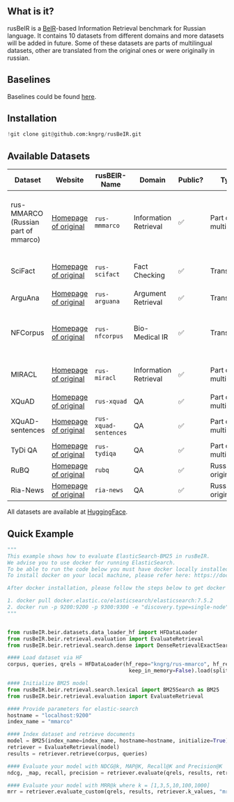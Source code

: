## What is it?

rusBeIR is a [BeIR](https://github.com/beir-cellar/beir)-based Information Retrieval benchmark for Russian language.
It contains 10 datasets from different domains and more datasets will be added in future. Some of these datasets are parts of multilingual datasets, other are translated from the original ones or were originally in russian. 
## Baselines
Baselines could be found [here](https://docs.google.com/document/d/1F1zHZm36eiK_uhiptbDWAOCyXInBaXQ1ZkpZMLx9eEc/edit?usp=sharing](https://docs.google.com/spreadsheets/d/19jUZigy-AolNOOhT0EzNggiRoEcvfqL7HRpq0bwHqXc/edit?usp=sharing)).
## Installation 
``` python
!git clone git@github.com:kngrg/rusBeIR.git
``` 

##  Available Datasets

 Dataset   | Website | rusBEIR-Name | Domain | Public? | Type | Splits | Queries  | Corpus | Download | 
| -------- | -----| ---------| ------- | --------- |----------- | ----------- | ----------- |----------- | ------------------ |
| rus-MMARCO <br> (Russian part of mmarco) | [Homepage of original](https://huggingface.co/datasets/unicamp-dl/mmarco)| ``rus-mmmarco`` | Information Retrieval |✅ | Part of multilingual |``dev``<br>``train``|  ``dev:`` 6,980 <br><br> ``train:`` 502,939   |  8.84M     | [rus-mmarco-google](https://huggingface.co/datasets/kngrg/rus-mmarco-google) <br> <br> [rus-mmarco-helsinki](https://huggingface.co/datasets/kngrg/rus-mmarco-helsinki) |
| SciFact| [Homepage of original](https://github.com/allenai/scifact) | ``rus-scifact``| Fact Checking| ✅ | Translated |``test``<br>``train``|  ``test:`` 300 <br> ``train:`` 800   |  5K    | [rus-scifact](https://huggingface.co/datasets/kngrg/rus-scifact)| 
| ArguAna    | [Homepage of original](http://argumentation.bplaced.net/arguana/data) | ``rus-arguana``| Argument Retrieval| ✅ | Translated |``test`` | 1,406     |  8.67K    |[rus-arguana](https://huggingface.co/datasets/kngrg/rus-arguana)|
| NFCorpus   | [Homepage of original](https://www.cl.uni-heidelberg.de/statnlpgroup/nfcorpus/) | ``rus-nfcorpus`` | Bio-Medical IR | ✅ | Translated |``train``<br>``dev``<br>``test``| ``train:`` 2590 <br> ``dev:`` 324 <br> ``test:``  323     |  3.6K     | [rus-nfcorpus](https://huggingface.co/datasets/kngrg/rus-nfcorpus)|
| MIRACL   | [Homepage of original](https://github.com/project-miracl/miracl) | ``rus-miracl`` | Information Retrieval | ✅ | Part of multilingual |``train``<br>``dev``| ``train:`` 4683 <br>``dev:`` 1252    |   9.54M   | [rus-miracl](https://huggingface.co/datasets/kngrg/rus-miracl)|
| XQuAD   | [Homepage of original](https://github.com/google-deepmind/xquad) | ``rus-xquad`` | QA | ✅ | Part of multilingual |``dev`` | 1190    |  240    | [rus-xquad](https://huggingface.co/datasets/kngrg/rus-xquad)|
| XQuAD-sentences   | [Homepage of original](https://github.com/google-deepmind/xquad) | ``rus-xquad-sentences`` | QA | ✅ | Part of multilingual | ``dev`` | 1190   | 1.2K     | [rus-xquad-sentences](https://huggingface.co/datasets/kngrg/rus-xquad-sentences)|
| TyDi QA   | [Homepage of original](https://github.com/google-research-datasets/tydiqa) | ``rus-tydiqa`` | QA | ✅ | Part of multilingual |``dev``| 1162     |   89K   | [rus-tydiqa](https://huggingface.co/datasets/kngrg/rus-tydiqa)|
| RuBQ   | [Homepage of original]() | ``rubq`` | QA | ✅ | Russian originally  |``test``| 1692     |   57K   | [rubq](https://huggingface.co/datasets/kngrg/rubq)|
| Ria-News   | [Homepage of original]() | ``ria-news`` | QA | ✅ | Russian originally | ``test``|  10K    |   704K  | [ria-news](https://huggingface.co/datasets/kngrg/ria-news)|

All datasets are available at [HuggingFace](https://huggingface.co/collections/kngrg/rusbeir-66e28cb06e3e074be55ac0f3).


##  Quick Example

```python
"""
This example shows how to evaluate ElasticSearch-BM25 in rusBeIR.
We advise you to use docker for running ElasticSearch. 
To be able to run the code below you must have docker locally installed in your machine.
To install docker on your local machine, please refer here: https://docs.docker.com/get-docker/

After docker installation, please follow the steps below to get docker container up and running:

1. docker pull docker.elastic.co/elasticsearch/elasticsearch:7.5.2
2. docker run -p 9200:9200 -p 9300:9300 -e "discovery.type=single-node" docker.elastic.co/elasticsearch/elasticsearch:7.5.2
""" 


from rusBeIR.beir.datasets.data_loader_hf import HFDataLoader
from rusBeIR.beir.retrieval.evaluation import EvaluateRetrieval
from rusBeIR.beir.retrieval.search.dense import DenseRetrievalExactSearch as DRES

#### Load dataset via HF 
corpus, queries, qrels = HFDataLoader(hf_repo="kngrg/rus-mmarco", hf_repo_qrels="kngrg/rus-mmarco", streaming=False,
                                       keep_in_memory=False).load(split='test') # select necessary split train/test/dev

#### Initialize BM25 model
from rusBeIR.beir.retrieval.search.lexical import BM25Search as BM25
from rusBeIR.beir.retrieval.evaluation import EvaluateRetrieval

#### Provide parameters for elastic-search
hostname = "localhost:9200"
index_name = "mmarco" 

#### Index dataset and retrieve documents
model = BM25(index_name=index_name, hostname=hostname, initialize=True)
retriever = EvaluateRetrieval(model)
results = retriever.retrieve(corpus, queries)

#### Evaluate your model with NDCG@k, MAP@K, Recall@K and Precision@K  where k = [1,3,5,10,100,1000] 
ndcg, _map, recall, precision = retriever.evaluate(qrels, results, retriever.k_values)

#### Evaluate your model with MRR@k where k = [1,3,5,10,100,1000]
mrr = retriever.evaluate_custom(qrels, results, retriever.k_values, "mrr")
```
